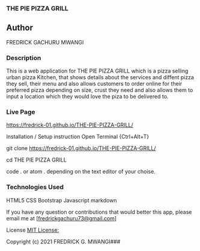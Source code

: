 
### THE PIE PIZZA GRILL
## Author
FREDRICK GACHURU MWANGI

### Description
This is a web application for THE PIE PIZZA GRILL which is a pizza selling urban pizza Kitchen, that shows details about the services and diffent pizza they sell, their menu and also allows customers to order online for their preferred pizza depending on size, crust they need and also allows them to input a location which they would love the piza to be delivered to.


### Live Page
https://fredrick-01.github.io/THE-PIE-PIZZA-GRILL/
 

Installation / Setup instruction
Open Terminal {Ctrl+Alt+T}

git clone https://fredrick-01.github.io/THE-PIE-PIZZA-GRILL/

cd THE PIE PIZZA GRILL

code . or atom . depending on the text editor of your choise.

### Technologies Used
HTML5
CSS
Bootstrap
Javascript
markdown

If you have any question or contributions that would better this app, please email me at [fredrickgachuru73@gmail.com]

License
[MIT License:](https://opensource.org/licenses/MIT)

Copyright (c) 2021 FREDRICK G. MWANGI###